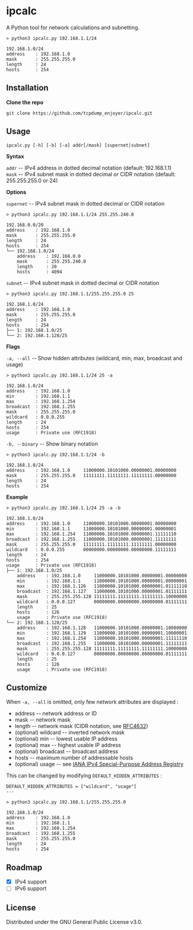 # ipcalc

A Python tool for network calculations and subnetting.

```
> python3 ipcalc.py 192.168.1.1/24

192.168.1.0/24
address    : 192.168.1.0    
mask       : 255.255.255.0  
length     : 24             
hosts      : 254            
```

## Installation

**Clone the repo**

```
git clone https://github.com/tcpdump_enjoyer/ipcalc.git
```

## Usage

```
ipcalc.py [-h] [-b] [-a] addr[/mask] [supernet|subnet]
```

**Syntax**

`addr` -- IPv4 address in dotted decimal notation (default: 192.168.1.1)  
`mask` -- IPv4 subnet mask in dotted decimal or CIDR notation (default: 255.255.255.0 or 24)  

**Options**

`supernet` -- IPv4 subnet mask in dotted decimal or CIDR notation

```
> python3 ipcalc.py 192.168.1.1/24 255.255.240.0

192.168.0.0/20
address    : 192.168.1.0    
mask       : 255.255.255.0  
length     : 24             
hosts      : 254            
└── 192.168.1.0/24
    address    : 192.168.0.0    
    mask       : 255.255.240.0  
    length     : 20             
    hosts      : 4094           
```

`subnet` -- IPv4 subnet mask in dotted decimal or CIDR notation

```
> python3 ipcalc.py 192.168.1.1/255.255.255.0 25

192.168.1.0/24
address    : 192.168.1.0    
mask       : 255.255.255.0  
length     : 24             
hosts      : 254            
├── 1: 192.168.1.0/25          
└── 2: 192.168.1.128/25
```

**Flags**

`-a, --all` -- Show hidden attributes (wildcard, min, max, broadcast and usage)

```
> python3 ipcalc.py 192.168.1.1/24 25 -a

192.168.1.0/24
address    : 192.168.1.0    
min        : 192.168.1.1    
max        : 192.168.1.254  
broadcast  : 192.168.1.255  
mask       : 255.255.255.0  
wildcard   : 0.0.0.255      
length     : 24             
hosts      : 254            
usage      : Private use (RFC1918)
```

`-b, --binary` -- Show binary notation

```
> python3 ipcalc.py 192.168.1.1/24 -b

192.168.1.0/24
address    : 192.168.1.0     11000000.10101000.00000001.00000000
mask       : 255.255.255.0   11111111.11111111.11111111.00000000
length     : 24             
hosts      : 254            
```

**Example**

```
> python3 ipcalc.py 192.168.1.1/24 25 -a -b

192.168.1.0/24
address    : 192.168.1.0     11000000.10101000.00000001.00000000
min        : 192.168.1.1     11000000.10101000.00000001.00000001
max        : 192.168.1.254   11000000.10101000.00000001.11111110
broadcast  : 192.168.1.255   11000000.10101000.00000001.11111111
mask       : 255.255.255.0   11111111.11111111.11111111.00000000
wildcard   : 0.0.0.255       00000000.00000000.00000000.11111111
length     : 24             
hosts      : 254            
usage      : Private use (RFC1918)         
├── 1: 192.168.1.0/25
    address    : 192.168.1.0     11000000.10101000.00000001.00000000
    min        : 192.168.1.1     11000000.10101000.00000001.00000001
    max        : 192.168.1.126   11000000.10101000.00000001.01111110
    broadcast  : 192.168.1.127   11000000.10101000.00000001.01111111
    mask       : 255.255.255.128 11111111.11111111.11111111.10000000
    wildcard   : 0.0.0.127       00000000.00000000.00000000.01111111
    length     : 25             
    hosts      : 126            
    usage      : Private use (RFC1918)          
└── 2: 192.168.1.128/25       
    address    : 192.168.1.128   11000000.10101000.00000001.10000000
    min        : 192.168.1.129   11000000.10101000.00000001.10000001
    max        : 192.168.1.254   11000000.10101000.00000001.11111110
    broadcast  : 192.168.1.255   11000000.10101000.00000001.11111111
    mask       : 255.255.255.128 11111111.11111111.11111111.10000000
    wildcard   : 0.0.0.127       00000000.00000000.00000000.01111111
    length     : 25             
    hosts      : 126            
    usage      : Private use (RFC1918)
```

## Customize

When `-a, --all` is omitted, only few network attributes are displayed :
- address -- network address or ID  
- mask -- network mask  
- length -- network mask (CIDR notation, see [RFC4632](https://datatracker.ietf.org/doc/html/rfc4632))  
- (optional) wildcard -- inverted network mask  
- (optional) min -- lowest usable IP address  
- (optional) max -- highest usable IP address  
- (optional) broadcast -- broadcast address  
- hosts -- maximum number of addressable hosts  
- (optional) usage -- see [IANA IPv4 Special-Purpose Address Registry](https://www.iana.org/assignments/iana-ipv4-special-registry/iana-ipv4-special-registry.xhtml)

This can be changed by modifying `DEFAULT_HIDDEN_ATTRIBUTES` :

```
DEFAULT_HIDDEN_ATTRIBUTES = ["wildcard", "usage"]
---

> python3 ipcalc.py 192.168.1.1/255.255.255.0    

192.168.1.0/24
address    : 192.168.1.0    
min        : 192.168.1.1    
max        : 192.168.1.254  
broadcast  : 192.168.1.255  
mask       : 255.255.255.0  
length     : 24             
hosts      : 254            
```

## Roadmap

- [x] IPv4 support
- [ ] IPv6 support

## License

Distributed under the GNU General Public License v3.0.
